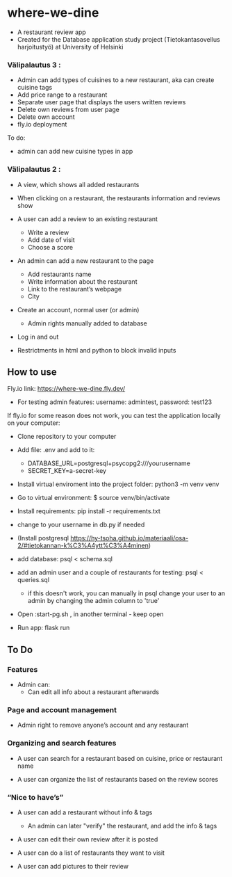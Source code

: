 # where-we-dine

- A restaurant review app
- Created for the Database application study project (Tietokantasovellus harjoitustyö) at University of Helsinki


### Välipalautus 3 :
- Admin can add types of cuisines to a new restaurant, aka can create cuisine tags
- Add price range to a restaurant
- Separate user page that displays the users written reviews
- Delete own reviews from user page
- Delete own account
- fly.io deployment

To do:
- admin can add new cuisine types in app


### Välipalautus 2 : 

- A view, which shows all added restaurants 

- When clicking on a restaurant, the restaurants information and reviews show 

- A user can add a review to an existing restaurant 

    - Write a review 
    - Add date of visit 
    - Choose a score 

- An admin can add a new restaurant to the page 

    - Add restaurants name 
    - Write information about the restaurant 
    - Link to the restaurant’s webpage 
    - City 
 
- Create an account, normal user (or admin)
    - Admin rights manually added to database

- Log in and out 

- Restrictments in html and python to block invalid inputs
 
## How to use
Fly.io link: https://where-we-dine.fly.dev/
- For testing admin features: username: admintest, password: test123 

If fly.io for some reason does not work, you can test the application locally on your computer:

- Clone repository to your computer
- Add file: .env and add to it: 
    - DATABASE_URL=postgresql+psycopg2:///yourusername  
    - SECRET_KEY=a-secret-key
- Install virtual enviroment into the project folder: python3 -m venv venv
- Go to virtual environment: $ source venv/bin/activate
- Install requirements: pip install -r requirements.txt

- change to your username in db.py if needed
- (Install postgresql https://hy-tsoha.github.io/materiaali/osa-2/#tietokannan-k%C3%A4ytt%C3%A4minen)
- add database: psql < schema.sql
- add an admin user and a couple of restaurants for testing: psql < queries.sql
    - if this doesn't work, you can manually in psql change your user to an admin by changing the admin column to 'true'
- Open :start-pg.sh , in another terminal - keep open
- Run app: flask run


## To Do

### Features
- Admin can:
    - Can edit all info about a restaurant afterwards

### Page and account management

- Admin right to remove anyone’s account and any restaurant 
 

### Organizing and search features 

- A user can search for a restaurant based on cuisine, price or restaurant name

- A user can organize the list of restaurants based on the review scores 
 

### “Nice to have’s”

- A user can add a restaurant without info & tags 

    - An admin can later "verify" the restaurant, and add the info & tags 

- A user can edit their own review after it is posted 

- A user can do a list of restaurants they want to visit 

- A user can add pictures to their review

